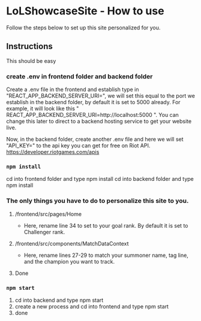 # LoLShowcaseSite - How to use

Follow the steps below to set up this site personalized for you.

## Instructions

This should be easy

### create .env in frontend folder and backend folder

Create a .env file in the frontend and establish type in "REACT_APP_BACKEND_SERVER_URI=", we will set this equal to the port we establish in the backend folder, by default it is set to 5000 already. For example, it will look like this " REACT_APP_BACKEND_SERVER_URI=http://localhost:5000 ". You can change this later to direct to a backend hosting service to get your website live. 

Now, in the backend folder, create another .env file and here we will set "API_KEY=" to the api key you can get for free on Riot API. https://developer.riotgames.com/apis 

### `npm install`

cd into frontend folder and type npm install
cd into backend folder and type npm install

### The only things you have to do to personalize this site to you. 

1. /frontend/src/pages/Home 
   - Here, rename line 34 to set to your goal rank. By default it is set to Challenger rank.
  
2. /frontend/src/components/MatchDataContext
   - Here, rename lines 27-29 to match your summoner name, tag line, and the champion you want to track. 
3. Done

### `npm start`

1. cd into backend and type npm start
2. create a new process and cd into frontend and type npm start
3. done

